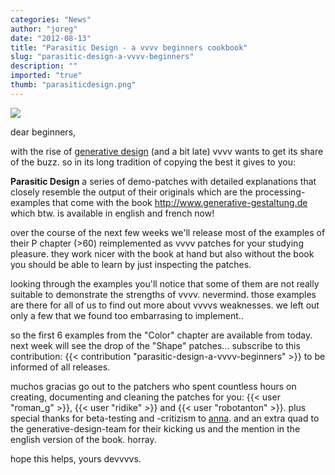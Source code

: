 ```yaml
---
categories: "News"
author: "joreg"
date: "2012-08-13"
title: "Parasitic Design - a vvvv beginners cookbook"
slug: "parasitic-design-a-vvvv-beginners"
description: ""
imported: "true"
thumb: "parasiticdesign.png"
---
```



![](parasiticdesign.png) 

dear beginners,

with the rise of [generative design](http://en.wikipedia.org/wiki/Generative_Design) (and a bit late) vvvv wants to get its share of the buzz. so in its long tradition of copying the best it gives to you:

**Parasitic Design** a series of demo-patches with detailed explanations that closely resemble the output of their originals which are the processing-examples that come with the book
 <http://www.generative-gestaltung.de> 
which btw. is available in english and french now!

over the course of the next few weeks we'll release most of the examples of their P chapter (>60) reimplemented as vvvv patches for your studying pleasure. they work nicer with the book at hand but also without the book you should be able to learn by just inspecting the patches.

looking through the examples you'll notice that some of them are not really suitable to demonstrate the strengths of vvvv. nevermind. those examples are there for all of us to find out more about vvvvs weaknesses. we left out only a few that we found too embarrasing to implement..

so the first 6 examples from the "Color" chapter are available from today. next week will see the drop of the "Shape" patches... subscribe to this contribution:
{{< contribution "parasitic-design-a-vvvv-beginners" >}}
to be informed of all releases.

muchos gracias go out to the patchers who spent countless hours on creating, documenting and cleaning the patches for you: {{< user "roman_g" >}}, {{< user "ridike" >}} and {{< user "robotanton" >}}. plus special thanks for beta-testing and -critizism to [anna](http://www.kingkasimir.de/). and an extra quad to the generative-design-team for their kicking us and the mention in the english version of the book. horray. 

hope this helps,
yours devvvvs.